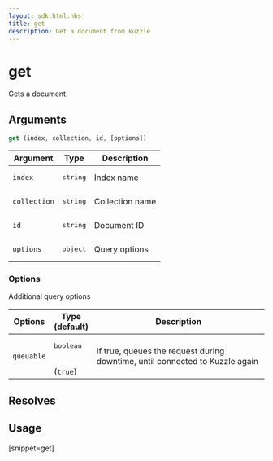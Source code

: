 ```yaml
---
layout: sdk.html.hbs
title: get
description: Get a document from kuzzle
---
```


# get

Gets a document.

## Arguments

```javascript
get (index, collection, id, [options])
```

| Argument | Type | Description |
| --- | --- | --- |
| `index` | <pre>string</pre> | Index name |
| `collection` | <pre>string</pre> | Collection name |
| `id` | <pre>string</pre> | Document ID  |
| `options` | <pre>object</pre> | Query options |

### Options

Additional query options

| Options | Type<br/>(default) | Description |
| --- | --- | --- |
| `queuable` | <pre>boolean</pre><br/>(`true`) | If true, queues the request during downtime, until connected to Kuzzle again |

## Resolves

## Usage

[snippet=get]
